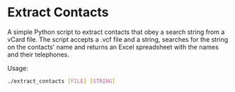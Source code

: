 # Extract Contacts

A simple Python script to extract contacts that obey a search string from a vCard file. The script accepts a .vcf file and a string, searches for the string on the contacts' name and returns an Excel spreadsheet with the names and their telephones.

Usage:

```bash
./extract_contacts [FILE] [STRING]
```
